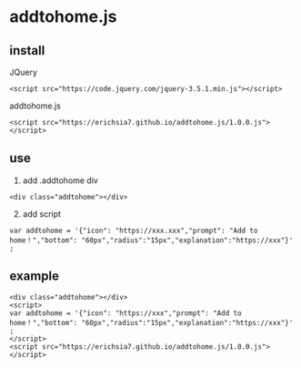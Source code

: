# addtohome.js
## install
JQuery
```
<script src="https://code.jquery.com/jquery-3.5.1.min.js"></script>
```
addtohome.js
```
<script src="https://erichsia7.github.io/addtohome.js/1.0.0.js"></script>
```
## use
1. add .addtohome div
```
<div class="addtohome"></div>
```
2. add script
```
var addtohome = '{"icon": "https://xxx.xxx","prompt": "Add to home！","bottom": "60px","radius":"15px","explanation":"https://xxx"}' ;
```
## example
```
<div class="addtohome"></div>
<script>
var addtohome = '{"icon": "https://xxx","prompt": "Add to home！","bottom": "60px","radius":"15px","explanation":"https://xxx"}' ;
</script>
<script src="https://erichsia7.github.io/addtohome.js/1.0.0.js"></script>
```
